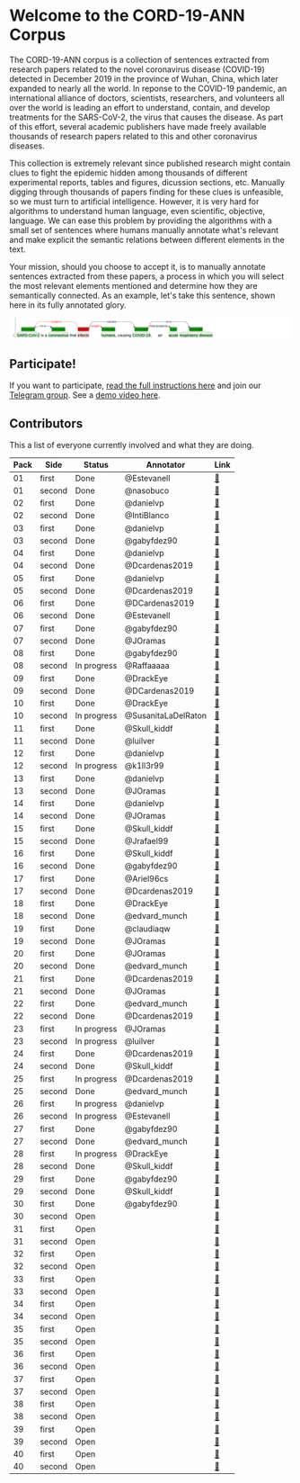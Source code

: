 # Welcome to the CORD-19-ANN Corpus

The CORD-19-ANN corpus is a collection of sentences extracted from research papers related to the novel coronavirus disease (COVID-19) detected in December 2019 in the province of Wuhan, China, which later expanded to nearly all the world. In reponse to the COVID-19 pandemic, an international alliance of doctors, scientists, researchers, and volunteers all over the world is leading an effort to understand, contain, and develop treatments for the SARS-CoV-2, the virus that causes the disease. As part of this effort, several academic publishers have made freely available thousands of research papers related to this and other coronavirus diseases.

This collection is extremely relevant since published research might contain clues to fight the epidemic hidden among thousands of different experimental reports, tables and figures, dicussion sections, etc. Manually digging through thousands of papers finding for these clues is unfeasible, so we must turn to artificial intelligence. However, it is very hard for algorithms to understand human language, even scientific, objective, language. We can ease this problem by providing the algorithms with a small set of sentences where humans manually annotate what's relevant and make explicit the semantic relations between different elements in the text.

Your mission, should you choose to accept it, is to manually annotate sentences extracted from these papers, a process in which you will select the most relevant elements mentioned and determine how they are semantically connected. As an example, let's take this sentence, shown here in its fully annotated glory.

![](docs/img1.png)

## Participate!

If you want to participate, [read the full instructions here](docs/instructions.md) and join our [Telegram group](https://t.me/cord19).
See a [demo video here](https://github.com/matcom/cord19-ann/raw/master/docs/demo.mp4).

## Contributors

This a list of everyone currently involved and what they are doing.

| **Pack** | **Side** | **Status**     | **Annotator**        | **Link** |
|----------|----------|----------------|----------------------|----------|
| 01       | first    | Done           | @Estevanell          | [🔗](http://ssh.apiad.net:8080/#/cord19/packs/pack01/first/pack01-first) |
| 01       | second   | Done           | @nasobuco            | [🔗](http://ssh.apiad.net:8080/#/cord19/packs/pack01/second/pack01-second) |
| 02       | first    | Done           | @danielvp            | [🔗](http://ssh.apiad.net:8080/#/cord19/packs/pack02/first/pack02-first) |
| 02       | second   | Done           | @IntiBlanco          | [🔗](http://ssh.apiad.net:8080/#/cord19/packs/pack02/second/pack02-second) |
| 03       | first    | Done           | @danielvp            | [🔗](http://ssh.apiad.net:8080/#/cord19/packs/pack03/first/pack03-first) |
| 03       | second   | Done           | @gabyfdez90          | [🔗](http://ssh.apiad.net:8080/#/cord19/packs/pack03/second/pack03-second) |
| 04       | first    | Done           | @danielvp            | [🔗](http://ssh.apiad.net:8080/#/cord19/packs/pack04/first/pack04-first) |
| 04       | second   | Done           | @Dcardenas2019       | [🔗](http://ssh.apiad.net:8080/#/cord19/packs/pack04/second/pack04-second) |
| 05       | first    | Done           | @danielvp            | [🔗](http://ssh.apiad.net:8080/#/cord19/packs/pack05/first/pack05-first) |
| 05       | second   | Done           | @Dcardenas2019       | [🔗](http://ssh.apiad.net:8080/#/cord19/packs/pack05/second/pack05-second) |
| 06       | first    | Done           | @DCardenas2019       | [🔗](http://ssh.apiad.net:8080/#/cord19/packs/pack06/first/pack06-first) |
| 06       | second   | Done           | @Estevanell          | [🔗](http://ssh.apiad.net:8080/#/cord19/packs/pack06/second/pack06-second) |
| 07       | first    | Done           | @gabyfdez90          | [🔗](http://ssh.apiad.net:8080/#/cord19/packs/pack07/first/pack07-first) |
| 07       | second   | Done           | @JOramas             | [🔗](http://ssh.apiad.net:8080/#/cord19/packs/pack07/second/pack07-second) |
| 08       | first    | Done           | @gabyfdez90          | [🔗](http://ssh.apiad.net:8080/#/cord19/packs/pack08/first/pack08-first) |
| 08       | second   | In progress    | @Raffaaaaa           | [🔗](http://ssh.apiad.net:8080/#/cord19/packs/pack08/second/pack08-second) |
| 09       | first    | Done           | @DrackEye            | [🔗](http://ssh.apiad.net:8080/#/cord19/packs/pack09/first/pack09-first) |
| 09       | second   | Done           | @DCardenas2019       | [🔗](http://ssh.apiad.net:8080/#/cord19/packs/pack09/second/pack09-second) |
| 10       | first    | Done           | @DrackEye            | [🔗](http://ssh.apiad.net:8080/#/cord19/packs/pack10/first/pack10-first) |
| 10       | second   | In progress    | @SusanitaLaDelRaton  | [🔗](http://ssh.apiad.net:8080/#/cord19/packs/pack10/second/pack10-second) |
| 11       | first    | Done           | @Skull_kiddf         | [🔗](http://ssh.apiad.net:8080/#/cord19/packs/pack11/first/pack11-first) |
| 11       | second   | Done           | @luilver             | [🔗](http://ssh.apiad.net:8080/#/cord19/packs/pack11/second/pack11-second) |
| 12       | first    | Done           | @danielvp            | [🔗](http://ssh.apiad.net:8080/#/cord19/packs/pack12/first/pack12-first) |
| 12       | second   | In progress    | @k1ll3r99            | [🔗](http://ssh.apiad.net:8080/#/cord19/packs/pack12/second/pack12-second) |
| 13       | first    | Done           | @danielvp            | [🔗](http://ssh.apiad.net:8080/#/cord19/packs/pack13/first/pack13-first) |
| 13       | second   | Done           | @JOramas             | [🔗](http://ssh.apiad.net:8080/#/cord19/packs/pack13/second/pack13-second) |
| 14       | first    | Done           | @danielvp            | [🔗](http://ssh.apiad.net:8080/#/cord19/packs/pack14/first/pack14-first) |
| 14       | second   | Done           | @JOramas             | [🔗](http://ssh.apiad.net:8080/#/cord19/packs/pack14/second/pack14-second) |
| 15       | first    | Done           | @Skull_kiddf         | [🔗](http://ssh.apiad.net:8080/#/cord19/packs/pack15/first/pack15-first) |
| 15       | second   | Done           | @Jrafael99           | [🔗](http://ssh.apiad.net:8080/#/cord19/packs/pack15/second/pack15-second) |
| 16       | first    | Done           | @Skull_kiddf         | [🔗](http://ssh.apiad.net:8080/#/cord19/packs/pack16/first/pack16-first) |
| 16       | second   | Done           | @gabyfdez90          | [🔗](http://ssh.apiad.net:8080/#/cord19/packs/pack16/second/pack16-second) |
| 17       | first    | Done           | @Ariel96cs           | [🔗](http://ssh.apiad.net:8080/#/cord19/packs/pack17/first/pack17-first) |
| 17       | second   | Done           | @Dcardenas2019       | [🔗](http://ssh.apiad.net:8080/#/cord19/packs/pack17/second/pack17-second) |
| 18       | first    | Done           | @DrackEye            | [🔗](http://ssh.apiad.net:8080/#/cord19/packs/pack18/first/pack18-first) |
| 18       | second   | Done           | @edvard_munch        | [🔗](http://ssh.apiad.net:8080/#/cord19/packs/pack18/second/pack18-second) |
| 19       | first    | Done           | @claudiaqw           | [🔗](http://ssh.apiad.net:8080/#/cord19/packs/pack19/first/pack19-first) |
| 19       | second   | Done           | @JOramas             | [🔗](http://ssh.apiad.net:8080/#/cord19/packs/pack19/second/pack19-second) |
| 20       | first    | Done           | @JOramas             | [🔗](http://ssh.apiad.net:8080/#/cord19/packs/pack20/first/pack20-first) |
| 20       | second   | Done           | @edvard_munch        | [🔗](http://ssh.apiad.net:8080/#/cord19/packs/pack20/second/pack20-second) |
| 21       | first    | Done           | @Dcardenas2019       | [🔗](http://ssh.apiad.net:8080/#/cord19/packs/pack21/first/pack21-first) |
| 21       | second   | Done           | @JOramas             | [🔗](http://ssh.apiad.net:8080/#/cord19/packs/pack21/second/pack21-second) |
| 22       | first    | Done           | @edvard_munch        | [🔗](http://ssh.apiad.net:8080/#/cord19/packs/pack22/first/pack22-first) |
| 22       | second   | Done           | @Dcardenas2019       | [🔗](http://ssh.apiad.net:8080/#/cord19/packs/pack22/second/pack22-second) |
| 23       | first    | In progress    | @JOramas             | [🔗](http://ssh.apiad.net:8080/#/cord19/packs/pack23/first/pack23-first) |
| 23       | second   | In progress    | @luilver             | [🔗](http://ssh.apiad.net:8080/#/cord19/packs/pack23/second/pack23-second) |
| 24       | first    | Done           | @Dcardenas2019       | [🔗](http://ssh.apiad.net:8080/#/cord19/packs/pack24/first/pack24-first) |
| 24       | second   | Done           | @Skull_kiddf         | [🔗](http://ssh.apiad.net:8080/#/cord19/packs/pack24/second/pack24-second) |
| 25       | first    | In progress    | @Dcardenas2019       | [🔗](http://ssh.apiad.net:8080/#/cord19/packs/pack25/first/pack25-first) |
| 25       | second   | Done           | @edvard_munch        | [🔗](http://ssh.apiad.net:8080/#/cord19/packs/pack25/second/pack25-second) |
| 26       | first    | In progress    | @danielvp            | [🔗](http://ssh.apiad.net:8080/#/cord19/packs/pack26/first/pack26-first) |
| 26       | second   | In progress    | @Estevanell          | [🔗](http://ssh.apiad.net:8080/#/cord19/packs/pack26/second/pack26-second) |
| 27       | first    | Done           | @gabyfdez90          | [🔗](http://ssh.apiad.net:8080/#/cord19/packs/pack27/first/pack27-first) |
| 27       | second   | Done           | @edvard_munch        | [🔗](http://ssh.apiad.net:8080/#/cord19/packs/pack27/second/pack27-second) |
| 28       | first    | In progress    | @DrackEye            | [🔗](http://ssh.apiad.net:8080/#/cord19/packs/pack28/first/pack28-first) |
| 28       | second   | Done           | @Skull_kiddf         | [🔗](http://ssh.apiad.net:8080/#/cord19/packs/pack28/second/pack28-second) |
| 29       | first    | Done           | @gabyfdez90          | [🔗](http://ssh.apiad.net:8080/#/cord19/packs/pack29/first/pack29-first) |
| 29       | second   | Done           | @Skull_kiddf         | [🔗](http://ssh.apiad.net:8080/#/cord19/packs/pack29/second/pack29-second) |
| 30       | first    | Done           | @gabyfdez90          | [🔗](http://ssh.apiad.net:8080/#/cord19/packs/pack30/first/pack30-first) |
| 30       | second   | Open           |                      | [🔗](http://ssh.apiad.net:8080/#/cord19/packs/pack30/second/pack30-second) |
| 31       | first    | Open           |                      | [🔗](http://ssh.apiad.net:8080/#/cord19/packs/pack31/first/pack31-first) |
| 31       | second   | Open           |                      | [🔗](http://ssh.apiad.net:8080/#/cord19/packs/pack31/second/pack31-second) |
| 32       | first    | Open           |                      | [🔗](http://ssh.apiad.net:8080/#/cord19/packs/pack32/first/pack32-first) |
| 32       | second   | Open           |                      | [🔗](http://ssh.apiad.net:8080/#/cord19/packs/pack32/second/pack32-second) |
| 33       | first    | Open           |                      | [🔗](http://ssh.apiad.net:8080/#/cord19/packs/pack33/first/pack33-first) |
| 33       | second   | Open           |                      | [🔗](http://ssh.apiad.net:8080/#/cord19/packs/pack33/second/pack33-second) |
| 34       | first    | Open           |                      | [🔗](http://ssh.apiad.net:8080/#/cord19/packs/pack34/first/pack34-first) |
| 34       | second   | Open           |                      | [🔗](http://ssh.apiad.net:8080/#/cord19/packs/pack34/second/pack34-second) |
| 35       | first    | Open           |                      | [🔗](http://ssh.apiad.net:8080/#/cord19/packs/pack35/first/pack35-first) |
| 35       | second   | Open           |                      | [🔗](http://ssh.apiad.net:8080/#/cord19/packs/pack35/second/pack35-second) |
| 36       | first    | Open           |                      | [🔗](http://ssh.apiad.net:8080/#/cord19/packs/pack36/first/pack36-first) |
| 36       | second   | Open           |                      | [🔗](http://ssh.apiad.net:8080/#/cord19/packs/pack36/second/pack36-second) |
| 37       | first    | Open           |                      | [🔗](http://ssh.apiad.net:8080/#/cord19/packs/pack37/first/pack37-first) |
| 37       | second   | Open           |                      | [🔗](http://ssh.apiad.net:8080/#/cord19/packs/pack37/second/pack37-second) |
| 38       | first    | Open           |                      | [🔗](http://ssh.apiad.net:8080/#/cord19/packs/pack38/first/pack38-first) |
| 38       | second   | Open           |                      | [🔗](http://ssh.apiad.net:8080/#/cord19/packs/pack38/second/pack38-second) |
| 39       | first    | Open           |                      | [🔗](http://ssh.apiad.net:8080/#/cord19/packs/pack39/first/pack39-first) |
| 39       | second   | Open           |                      | [🔗](http://ssh.apiad.net:8080/#/cord19/packs/pack39/second/pack39-second) |
| 40       | first    | Open           |                      | [🔗](http://ssh.apiad.net:8080/#/cord19/packs/pack40/first/pack40-first) |
| 40       | second   | Open           |                      | [🔗](http://ssh.apiad.net:8080/#/cord19/packs/pack40/second/pack40-second) |
